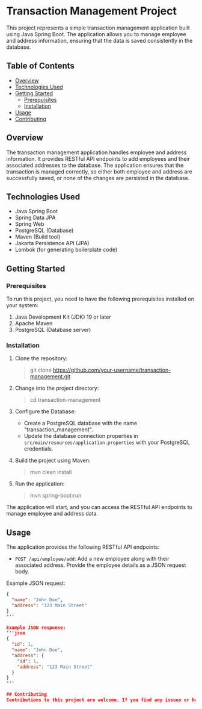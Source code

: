 # Transaction Management Project

This project represents a simple transaction management application built using Java Spring Boot. The application allows you to manage employee and address information, ensuring that the data is saved consistently in the database.

## Table of Contents

- [Overview](#overview)
- [Technologies Used](#technologies-used)
- [Getting Started](#getting-started)
  - [Prerequisites](#prerequisites)
  - [Installation](#installation)
- [Usage](#usage)
- [Contributing](#contributing)

## Overview

The transaction management application handles employee and address information. It provides RESTful API endpoints to add employees and their associated addresses to the database. The application ensures that the transaction is managed correctly, so either both employee and address are successfully saved, or none of the changes are persisted in the database.

## Technologies Used

- Java Spring Boot
- Spring Data JPA
- Spring Web
- PostgreSQL (Database)
- Maven (Build tool)
- Jakarta Persistence API (JPA)
- Lombok (for generating boilerplate code)

## Getting Started

### Prerequisites

To run this project, you need to have the following prerequisites installed on your system:

1. Java Development Kit (JDK) 19 or later
2. Apache Maven
3. PostgreSQL (Database server)

### Installation

1. Clone the repository:

    >git clone https://github.com/your-username/transaction-management.git

2. Change into the project directory:

    >cd transaction-management


3. Configure the Database:

   - Create a PostgreSQL database with the name "transaction_management".
   - Update the database connection properties in `src/main/resources/application.properties` with your PostgreSQL credentials.

4. Build the project using Maven:

    >mvn clean install

5. Run the application:

    >mvn spring-boot:run

The application will start, and you can access the RESTful API endpoints to manage employee and address data.

## Usage

The application provides the following RESTful API endpoints:

- `POST /api/employee/add`: Add a new employee along with their associated address. Provide the employee details as a JSON request body.

Example JSON request:
```json
{
  "name": "John Doe",
  "address": "123 Main Street"
}
'''

Example JSON response:
'''json
{
  "id": 1,
  "name": "John Doe",
  "address": {
    "id": 1,
    "address": "123 Main Street"
  }
}
'''

## Contributing
Contributions to this project are welcome. If you find any issues or have suggestions for improvements, feel free to open an issue or submit a pull request.


